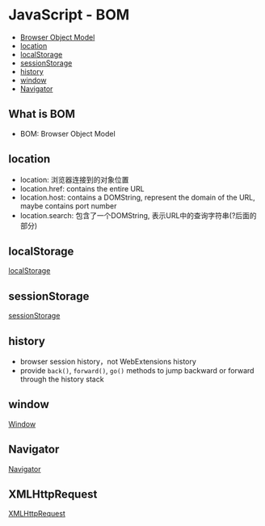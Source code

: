 # JavaScript - BOM

* [Browser Object Model](#browser-object-model)
* [location](#location)
* [localStorage](#localstorage)
* [sessionStorage](#sessionstorage)
* [history](#history)
* [window](#window)
* [Navigator](#navigator)

## What is BOM

- BOM: Browser Object Model

## location

- location: 浏览器连接到的对象位置
- location.href: contains the entire URL
- location.host: contains a DOMString, represent the domain of the URL, maybe contains port number
- location.search: 包含了一个DOMString, 表示URL中的查询字符串(?后面的部分)

## localStorage

[localStorage](javascript-bom-localstorage.md)

## sessionStorage

[sessionStorage](javascript-bom-sessionstorage.md)

## history

- browser session history，not WebExtensions history
- provide `back()`, `forward()`, `go()` methods to jump backward or forward through the history stack

## window

[Window](javascript-bom-window.md)

## Navigator

[Navigator](javascript-bom-navigator.md)

## XMLHttpRequest

[XMLHttpRequest](javascript-bom-xmlhttprequest.md)
